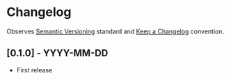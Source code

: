 # Changelog

Observes [Semantic Versioning](https://semver.org/spec/v2.0.0.html) standard and [Keep a Changelog](https://keepachangelog.com/en/1.0.0/) convention.

## [0.1.0] - YYYY-MM-DD
+ First release

[0.4.2]: https://github.com/datajoint/compress-multiphoton/releases/tag/0.1.0